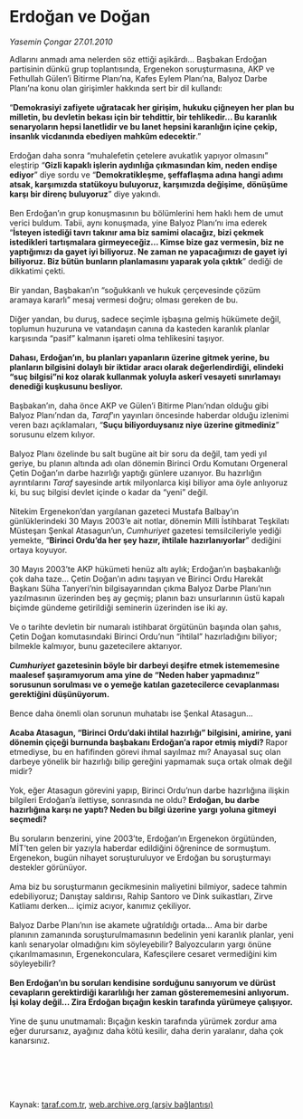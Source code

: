 # Erdoğan ve Doğan

*Yasemin Çongar 27.01.2010*

<div class="taraf_structure_2col_1zq">
<div class="margen_n">



 <p>Adlarını anmadı ama nelerden söz ettiği aşikârdı... Başbakan Erdoğan partisinin dünkü grup toplantısında, Ergenekon soruşturmasına, AKP ve Fethullah Gülen’i Bitirme Planı’na, Kafes Eylem Planı’na, Balyoz Darbe Planı’na konu olan girişimler hakkında sert bir dil kullandı: <br/><br/>“<b>Demokrasiyi zafiyete uğratacak her girişim, hukuku çiğneyen her plan bu milletin, bu devletin bekası için bir tehdittir, bir tehlikedir... Bu karanlık senaryoların hepsi lanetlidir ve bu lanet hepsini karanlığın içine çekip, insanlık vicdanında ebediyen mahkûm edecektir</b>.” <br/><br/>Erdoğan daha sonra “muhalefetin çetelere avukatlık yapıyor olmasını” eleştirip “<b>Gizli kapaklı işlerin aydınlığa çıkmasından kim, neden endişe ediyor</b>” diye sordu ve “<b>Demokratikleşme, şeffaflaşma adına hangi adımı atsak, karşımızda statükoyu buluyoruz, karşımızda değişime, dönüşüme karşı bir direnç buluyoruz</b>” diye yakındı. <br/><br/>Ben Erdoğan’ın grup konuşmasının bu bölümlerini hem haklı hem de umut verici buldum. Tabii, aynı konuşmada, yine Balyoz Planı’nı ima ederek “<b>İsteyen istediği tavrı takınır ama biz samimi olacağız, bizi çekmek istedikleri tartışmalara girmeyeceğiz... Kimse bize gaz vermesin, biz ne yaptığımızı da gayet iyi biliyoruz. Ne zaman ne yapacağımızı de gayet iyi biliyoruz. Biz bütün bunların planlamasını yaparak yola çıktık</b>” dediği de dikkatimi çekti. <br/><br/>Bir yandan, Başbakan’ın “soğukkanlı ve hukuk çerçevesinde çözüm aramaya kararlı” mesaj vermesi doğru; olması gereken de bu. <br/><br/>Diğer yandan, bu duruş, sadece seçimle işbaşına gelmiş hükümete değil, toplumun huzuruna ve vatandaşın canına da kasteden karanlık planlar karşısında “pasif” kalmanın işareti olma tehlikesini taşıyor. <b><br/><br/>Dahası, Erdoğan’ın, bu planları yapanların üzerine gitmek yerine, bu planların bilgisini dolaylı bir iktidar aracı olarak değerlendirdiği, elindeki “suç bilgisi”ni koz olarak kullanmak yoluyla askerî vesayeti sınırlamayı denediği kuşkusunu besliyor.</b> <br/><br/>Başbakan’ın, daha önce AKP ve Gülen’i Bitirme Planı’ndan olduğu gibi Balyoz Planı’ndan da, <i>Taraf</i>’ın yayınları öncesinde haberdar olduğu izlenimi veren bazı açıklamaları, “<b>Suçu biliyorduysanız niye üzerine gitmediniz</b>” sorusunu elzem kılıyor. <br/><br/>Balyoz Planı özelinde bu salt bugüne ait bir soru da değil, tam yedi yıl geriye, bu planın altında adı olan dönemin Birinci Ordu Komutanı Orgeneral Çetin Doğan’ın darbe hazırlığı yaptığı günlere uzanıyor. Bu hazırlığın ayrıntılarını <i>Taraf</i> sayesinde artık milyonlarca kişi biliyor ama öyle anlıyoruz ki, bu suç bilgisi devlet içinde o kadar da “yeni” değil. <br/><br/>Nitekim Ergenekon’dan yargılanan gazeteci Mustafa Balbay’ın günlüklerindeki 30 Mayıs 2003’e ait notlar, dönemin Milli İstihbarat Teşkilatı Müsteşarı Şenkal Atasagun’un, <i>Cumhuriyet</i> gazetesi temsilcileriyle yediği yemekte, “<b>Birinci Ordu’da her şey hazır, ihtilale hazırlanıyorlar</b>” dediğini ortaya koyuyor. <br/><br/>30 Mayıs 2003’te AKP hükümeti henüz altı aylık; Erdoğan’ın başbakanlığı çok daha taze... Çetin Doğan’ın adını taşıyan ve Birinci Ordu Harekât Başkanı Süha Tanyeri’nin bilgisayarından çıkma Balyoz Darbe Planı’nın yazılmasının üzerinden beş ay geçmiş; planın bazı unsurlarının üstü kapalı biçimde gündeme getirildiği seminerin üzerinden ise iki ay. <br/><br/>Ve o tarihte devletin bir numaralı istihbarat örgütünün başında olan şahıs, Çetin Doğan komutasındaki Birinci Ordu’nun “ihtilal” hazırladığını biliyor; bilmekle kalmıyor, bunu gazetecilere aktarıyor.<b><i> <br/><br/>Cumhuriyet</i> gazetesinin böyle bir darbeyi deşifre etmek istememesine maalesef şaşıramıyorum ama yine de “Neden haber yapmadınız” sorusunun sorulması ve o yemeğe katılan gazetecilerce cevaplanması gerektiğini düşünüyorum.</b> <br/><br/>Bence daha önemli olan sorunun muhatabı ise Şenkal Atasagun...<b> <br/><br/>Acaba Atasagun, “Birinci Ordu’daki ihtilal hazırlığı” bilgisini, amirine, yani dönemin çiçeği burnunda başbakanı Erdoğan’a rapor etmiş miydi? </b>Rapor etmediyse, bu en hafifinden görevi ihmal sayılmaz mı? Anayasal suç olan darbeye yönelik bir hazırlığı bilip gereğini yapmamak suça ortak olmak değil midir? <br/><br/>Yok, eğer Atasagun görevini yapıp, Birinci Ordu’nun darbe hazırlığına ilişkin bilgileri Erdoğan’a ilettiyse, sonrasında ne oldu? <b>Erdoğan, bu darbe hazırlığına karşı ne yaptı? Neden bu bilgi üzerine yargı yoluna gitmeyi seçmedi?</b> <br/><br/>Bu soruların benzerini, yine 2003’te, Erdoğan’ın Ergenekon örgütünden, MİT’ten gelen bir yazıyla haberdar edildiğini öğrenince de sormuştum. Ergenekon, bugün nihayet soruşturuluyor ve Erdoğan bu soruşturmayı destekler görünüyor. <br/><br/>Ama biz bu soruşturmanın gecikmesinin maliyetini bilmiyor, sadece tahmin edebiliyoruz; Danıştay saldırısı, Rahip Santoro ve Dink suikastları, Zirve Katliamı derken... içimiz acıyor, kanımız çekiliyor. <br/><br/>Balyoz Darbe Planı’nın ise akamete uğratıldığı ortada... Ama bir darbe planının zamanında soruşturulmamasının bedelinin yeni karanlık planlar, yeni kanlı senaryolar olmadığını kim söyleyebilir? Balyozcuların yargı önüne çıkarılmamasının, Ergenekonculara, Kafesçilere cesaret vermediğini kim söyleyebilir?<b> <br/><br/>Ben Erdoğan’ın bu soruları kendisine sorduğunu sanıyorum ve dürüst cevapların gerektirdiği kararlılığı her zaman gösterememesini anlıyorum. İşi kolay değil... Zira Erdoğan bıçağın keskin tarafında yürümeye çalışıyor. </b><br/><br/>Yine de şunu unutmamalı: Bıçağın keskin tarafında yürümek zordur ama eğer durursanız, ayağınız daha kötü kesilir, daha derin yaralanır, daha çok kanarsınız.</p>
<br/>
<br/>
<br/>



<br/>


<div id="taraf_not">
</div>

</div>


</div>

Kaynak: [taraf.com.tr](http://www.taraf.com.tr:80/makale/9706.htm), [web.archive.org (arşiv bağlantısı)](http://web.archive.org/web/20100202200830/http://www.taraf.com.tr:80/makale/9706.htm)
